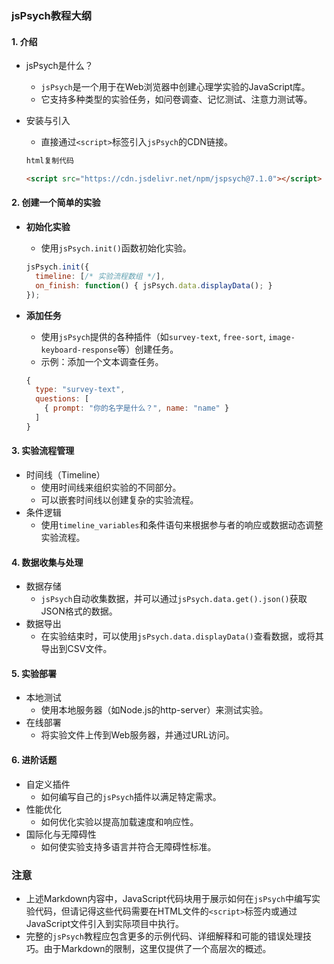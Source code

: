 ### jsPsych教程大纲

#### 1. 介绍

- jsPsych是什么？

  - `jsPsych`是一个用于在Web浏览器中创建心理学实验的JavaScript库。
  - 它支持多种类型的实验任务，如问卷调查、记忆测试、注意力测试等。

- 安装与引入

  - 直接通过`<script>`标签引入`jsPsych`的CDN链接。

  ```html
  html复制代码
  
  <script src="https://cdn.jsdelivr.net/npm/jspsych@7.1.0"></script>
  ```

#### 2. 创建一个简单的实验

- **初始化实验**

  - 使用`jsPsych.init()`函数初始化实验。

  ```javascript
  jsPsych.init({  
    timeline: [/* 实验流程数组 */],  
    on_finish: function() { jsPsych.data.displayData(); }  
  });
  ```

- **添加任务**

  - 使用`jsPsych`提供的各种插件（如`survey-text`, `free-sort`, `image-keyboard-response`等）创建任务。
  - 示例：添加一个文本调查任务。

  ```javascript
  {  
    type: "survey-text",  
    questions: [  
      { prompt: "你的名字是什么？", name: "name" }  
    ]  
  }
  ```

#### 3. 实验流程管理

- 时间线（Timeline）
  - 使用时间线来组织实验的不同部分。
  - 可以嵌套时间线以创建复杂的实验流程。
- 条件逻辑
  - 使用`timeline_variables`和条件语句来根据参与者的响应或数据动态调整实验流程。

#### 4. 数据收集与处理

- 数据存储
  - `jsPsych`自动收集数据，并可以通过`jsPsych.data.get().json()`获取JSON格式的数据。
- 数据导出
  - 在实验结束时，可以使用`jsPsych.data.displayData()`查看数据，或将其导出到CSV文件。

#### 5. 实验部署

- 本地测试
  - 使用本地服务器（如Node.js的http-server）来测试实验。
- 在线部署
  - 将实验文件上传到Web服务器，并通过URL访问。

#### 6. 进阶话题

- 自定义插件
  - 如何编写自己的`jsPsych`插件以满足特定需求。
- 性能优化
  - 如何优化实验以提高加载速度和响应性。
- 国际化与无障碍性
  - 如何使实验支持多语言并符合无障碍性标准。

### 注意

- 上述Markdown内容中，JavaScript代码块用于展示如何在`jsPsych`中编写实验代码，但请记得这些代码需要在HTML文件的`<script>`标签内或通过JavaScript文件引入到实际项目中执行。
- 完整的`jsPsych`教程应包含更多的示例代码、详细解释和可能的错误处理技巧。由于Markdown的限制，这里仅提供了一个高层次的概述。